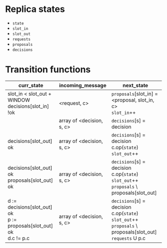 # Replica states
- `state`
- `slot_in`
- `slot_out`
- `requests`
- `proposals`
- `decisions`

# Transition functions
| curr_state                                                           | incoming_message          | next_state                                                                                        |
|----------------------------------------------------------------------|---------------------------|---------------------------------------------------------------------------------------------------|
| slot_in < slot_out + WINDOW<br>decisions[slot_in] !ok                  | <request, c>              | `proposals`[slot_in] = <proposal, slot_in, c><br>`slot_in`++                                            |
|                                                                      | array of <decision, s, c> | `decisions`[s] = decision                                                                           |
| decisions[slot_out] ok                                               | array of <decision, s, c> | `decisions`[s] = decision<br>c.op(`state`)<br>`slot_out`++                                                  |
| decisions[slot_out] ok<br>proposals[slot_out] ok                       | array of <decision, s, c> | `decisions`[s] = decision<br>c.op(`state`)<br>`slot_out`++<br>`proposals` \ proposals[slot_out]                 |
| d := decisions[slot_out] ok<br>p := proposals[slot_out] ok<br>d.c != p.c | array of <decision, s, c> | `decisions`[s] = decision<br>c.op(`state`)<br>`slot_out`++<br>`proposals` \ proposals[slot_out]<br>`requests` U p.c |